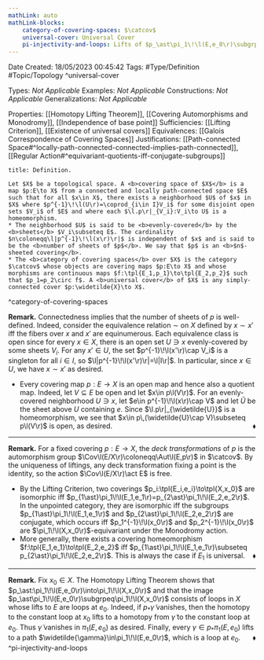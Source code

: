 ```yaml
---
mathLink: auto
mathLink-blocks:
    category-of-covering-spaces: $\catcov$
    universal-cover: Universal Cover
    pi-injectivity-and-loops: Lifts of $p_\ast\pi_1\!\l(E,e_0\r)\subgrpeq\pi_1\!\l(X,x_0\r)$ are loops
---
```


<div class="topSpace"></div>

Date Created: 18/05/2023 00:45:42
Tags: #Type/Definition #Topic/Topology
^universal-cover

Types: <i>Not Applicable</i>
Examples: <i>Not Applicable</i>
Constructions: <i>Not Applicable</i>
Generalizations: <i>Not Applicable</i>

Properties: [[Homotopy Lifting Theorem]], [[Covering Automorphisms and Monodromy]], [[Independence of base point]]
Sufficiencies: [[Lifting Criterion]], [[Existence of universal covers]]
Equivalences: [[Galois Correspondence of Covering Spaces]]
Justifications: [[Path-connected Space#^locally-path-connected-connected-implies-path-connected]], [[Regular Action#^equivariant-quotients-iff-conjugate-subgroups]]

``` ad-Definition
title: Definition.

Let $X$ be a topological space. A <b>covering space of $X$</b> is a map $p:E\to X$ from a connected and locally path-connected space $E$ such that for all $x\in X$, there exists a neighborhood $U$ of $x$ in $X$ where $p^{-1}\!\l(U\r)=\coprod_{i\in I}V_i$ for some disjoint open sets $V_i$ of $E$ and where each $\l.p\r|_{V_i}:V_i\to U$ is a homeomorphism.
* The neighborhood $U$ is said to be <b>evenly-covered</b> by the <b>sheets</b> $V_i\subseteq E$. The cardinality $n\coloneqq\l|p^{-1}\!\l(x\r)\r|$ is independent of $x$ and is said to be the <b>number of sheets of $p$</b>. We say that $p$ is an <b>$n$-sheeted covering</b>.
* The <b>category of covering spaces</b> over $X$ is the category $\catcov$ whose objects are covering maps $p:E\to X$ and whose morphisms are continuous maps $f:\tpl{E_1,p_1}\to\tpl{E_2,p_2}$ such that $p_1=p_2\circ f$. A <b>universal cover</b> of $X$ is any simply-connected cover $p:\widetilde{X}\to X$.

```
^category-of-covering-spaces

<b>Remark.</b> Connectedness implies that the number of sheets of $p$ is well-defined. Indeed, consider the equivalence relation $\sim$ on $X$ defined by $x\sim x'$ iff the fibers over $x$ and $x'$ are equinumerous. Each equivalence class is open since for every $x\in X$, there is an open set $U\ni x$ evenly-covered by some sheets $V_i$. For any $x'\in U$, the set $p^{-1}\!\l(x'\r)\cap V_i$ is a singleton for all $i\in I$, so $\l|p^{-1}\!\l(x'\r)\r|=\l|I\r|$. In particular, since $x\in U$, we have $x\sim x'$ as desired.
* Every covering map $p:E\to X$ is an open map and hence also a quotient map. Indeed, let $V\subseteq E$ be open and let $x\in p\l(V\r)$. For an evenly-covered neighborhood $U\ni x$, let $e\in p^{-1}\!\l(x\r)\cap V$ and let $\widetilde{U}$ be the sheet above $U$ containing $e$. Since $\l.p\r|_{\widetilde{U}}$ is a homeomorphism, we see that $x\in p\,(\widetilde{U}\cap V)\subseteq p\l(V\r)$ is open, as desired.<span style="float:right;">$\blacklozenge$</span>

---

<b>Remark.</b> For a fixed covering $p:E\to X$, the <i>deck transformations</i> of $p$ is the automorphism group $\Cov\l(E/X\r)\coloneqq\Aut\l(E,p\r)$ in $\catcov$. By the uniqueness of liftings, any deck transformation fixing a point is the identity, so the action $\Cov\l(E/X\r)\act E$ is free.
* By the Lifting Criterion, two coverings $p_i:\tpl{E_i,e_i}\to\tpl{X,x_0}$ are isomorphic iff $p_{1\ast}\pi_1\!\l(E_1,e_1\r)=p_{2\ast}\pi_1\!\l(E_2,e_2\r)$. In the unpointed category, they are isomorphic iff the subgroups $p_{1\ast}\pi_1\!\l(E_1,e_1\r)$ and $p_{2\ast}\pi_1\!\l(E_2,e_2\r)$ are conjugate, which occurs iff $p_1^{-1}\!\l(x_0\r)$ and $p_2^{-1}\!\l(x_0\r)$ are $\pi_1\!\l(X,x_0\r)$-equivariant under the Monodromy action.
* More generally, there exists a covering homeomorphism $f:\tpl{E_1,e_1}\to\tpl{E_2,e_2}$ iff $p_{1\ast}\pi_1\!\l(E_1,e_1\r)\subseteq p_{2\ast}\pi_1\!\l(E_2,e_2\r)$. This is always the case if $E_1$ is universal.<span style="float:right;">$\blacklozenge$</span>

---

<b>Remark.</b> Fix $x_0\in X$. The Homotopy Lifting Theorem shows that $p_\ast:\pi_1\!\l(E,e_0\r)\into\pi_1\!\l(X,x_0\r)$ and that the image $p_\ast\pi_1\!\l(E,e_0\r)\subgrpeq\pi_1\!\l(X,x_0\r)$ consists of loops in $X$ whose lifts to $E$ are loops at $e_0$. Indeed, if $p_\ast\widetilde{\gamma}$ vanishes, then the homotopy to the constant loop at $x_0$ lifts to a homotopy from $\widetilde{\gamma}$ to the constant loop at $e_0$. Thus $\widetilde{\gamma}$ vanishes in $\pi_1(E,e_0)$ as desired. Finally, every $\gamma\in p_\ast\pi_1(E,e_0)$ lifts to a path $\widetilde{\gamma}\in\pi_1\!\l(E,e_0\r)$, which is a loop at $e_0$.<span style="float:right;">$\blacklozenge$</span> ^pi-injectivity-and-loops
